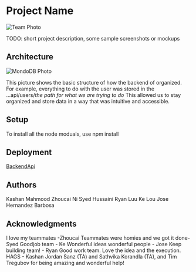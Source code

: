 # Project Name

![Team Photo](https://imgur.com/a/sgQVDQm)


TODO: short project description, some sample screenshots or mockups

## Architecture

![MondoDB Photo](https://imgur.com/a/UEv7lY1)

This picture shows the basic structure of how the backend of organized. 
For example, everything to do with the user was stored in the ...api/users/*the path for what we are trying to do*
This allowed us to stay organized and store data in a way that was intuitive and accessible. 


## Setup

To install all the node moduals, use npm install

## Deployment

[BackendApi](https://sidequest.onrender.com/) 

## Authors

Kashan Mahmood
Zhoucai Ni
Syed Hussaini
Ryan Luu
Ke Lou
Jose Hernandez Barbosa 

## Acknowledgments

I love my teammates -Zhoucai
Teammates were homies and we got it done- Syed
Goodjob team - Ke
Wonderful ideas wonderful people - Jose
Keep building team! - Ryan
Good work team. Love the idea and the execution. HAGS - Kashan
Jordan Sanz (TA) and Sathvika Korandla (TA), and Tim Tregubov for being amazing and wonderful help!

